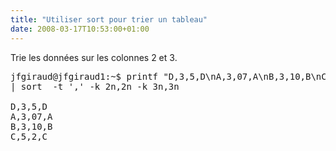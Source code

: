 ```yaml
---
title: "Utiliser sort pour trier un tableau"
date: 2008-03-17T10:53:00+01:00
---
```

Trie les données sur les colonnes 2 et 3.

<pre>jfgiraud@jfgiraud1:~$ printf "D,3,5,D\nA,3,07,A\nB,3,10,B\nC,5,2,C\n"
| sort  -t ',' -k 2n,2n -k 3n,3n

D,3,5,D
A,3,07,A
B,3,10,B
C,5,2,C
</pre>
